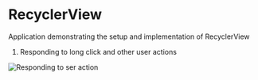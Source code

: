 # RecyclerView
Application demonstrating the setup and implementation of RecyclerView

1. Responding to long click and other user actions

![Responding to ser action](https://github.com/MohammedAtif/RecyclerView/select_deselct.gif)
